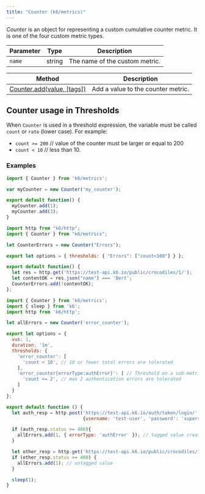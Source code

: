 ```yaml
---
title: "Counter (k6/metrics)"
---
```


_Counter_ is an object for representing a custom cumulative counter metric. It is one of the four custom metric types.

| Parameter | Type    | Description                    |
| --------- | ------- | ------------------------------ |
| `name`    | string  | The name of the custom metric. |

| Method                                                                                       | Description                        |
| -------------------------------------------------------------------------------------------- | ---------------------------------- |
| [Counter.add(value, [tags])](/javascript-api/k6-metrics/counter/counter-add-value-tags)      | Add a value to the counter metric. |

## Counter usage in Thresholds

When `Counter` is used in a threshold expression, the variable must be called `count` or `rate` (lower case). 
For example: 
 - `count >= 200` // value of the counter must be larger or equal to 200
 - `count < 10` // less than 10.
 
### Examples

<div class="code-group" data-props='{"labels": ["Simple example"], "lineNumbers": [true]}'>

```javaScript
import { Counter } from 'k6/metrics';

var myCounter = new Counter('my_counter');

export default function() {
  myCounter.add(1);
  myCounter.add(3);
}
```
</div>


<div class="code-group" data-props='{"labels": ["Simple Threshold usage"], "lineNumbers": [true]}'>

```javaScript
import http from "k6/http"; 
import { Counter } from "k6/metrics";

let CounterErrors = new Counter("Errors");

export let options = { thresholds: { "Errors": ["count<100"] } };

export default function() { 
  let res = http.get('https://test-api.k6.io/public/crocodiles/1/');
  let contentOK = res.json("name") === 'Bert'; 
  CounterErrors.add(!contentOK); 
}; 
```
</div>


<div class="code-group" data-props='{"labels": ["Advanced Thresholds"], "lineNumbers": [true]}'>

```javaScript
import { Counter } from 'k6/metrics';
import { sleep } from 'k6';
import http from 'k6/http';

let allErrors = new Counter('error_counter');

export let options = {
  vus: 1,
  duration: '1m',
  thresholds: {
    'error_counter': [
      'count < 10', // 10 or fewer total errors are tolerated
    ],
    'error_counter{errorType:authError}': [ // Threshold on a sub-metric (tagged values)
      'count <= 2', // max 2 authentication errors are tolerated
    ]
  }
};

export default function () {
  let auth_resp = http.post('https://test-api.k6.io/auth/token/login/', 
                            {username: 'test-user', 'password': 'supersecure'});

  if (auth_resp.status >= 400){
    allErrors.add(1, { errorType: 'authError' }); // tagged value creates submetric (useful for making thresholds specific)
  }

  let other_resp = http.get('https://test-api.k6.io/public/crocodiles/1/');
  if (other_resp.status >= 400) {
    allErrors.add(1); // untagged value
  }

  sleep(1);
}
```
</div>
